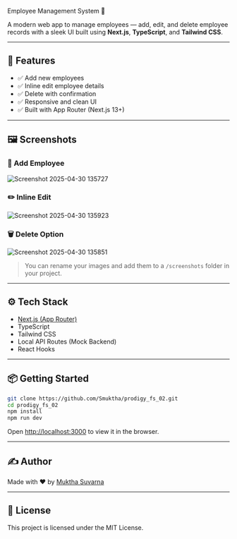  Employee Management System 👥

A modern web app to manage employees — add, edit, and delete employee records with a sleek UI built using **Next.js**, **TypeScript**, and **Tailwind CSS**.

---

## 🚀 Features

- ✅ Add new employees
- ✅ Inline edit employee details
- ✅ Delete with confirmation
- ✅ Responsive and clean UI
- ✅ Built with App Router (Next.js 13+)

---

## 🖼️ Screenshots

### 🧾 Add Employee
![Screenshot 2025-04-30 135727](https://github.com/user-attachments/assets/ef1e9fda-4b54-4bf6-a70b-122c654f799b)


### ✏️ Inline Edit
![Screenshot 2025-04-30 135923](https://github.com/user-attachments/assets/d43be6ba-2cb1-4c17-a36d-12644c03a733)



### 🗑️ Delete Option
![Screenshot 2025-04-30 135851](https://github.com/user-attachments/assets/8d602e3a-cb36-45c4-be5d-2d77fdbb74da)

> You can rename your images and add them to a `/screenshots` folder in your project.

---

## ⚙️ Tech Stack

- [Next.js (App Router)](https://nextjs.org/)
- TypeScript
- Tailwind CSS
- Local API Routes (Mock Backend)
- React Hooks

---

## 📦 Getting Started

```bash
git clone https://github.com/Smuktha/prodigy_fs_02.git
cd prodigy_fs_02
npm install
npm run dev
```

Open [http://localhost:3000](http://localhost:3000) to view it in the browser.

---

## ✍️ Author

Made with ❤️ by [Muktha Suvarna](https://www.linkedin.com/in/muktha-suvarna12)

---

## 📄 License

This project is licensed under the MIT License.
```

